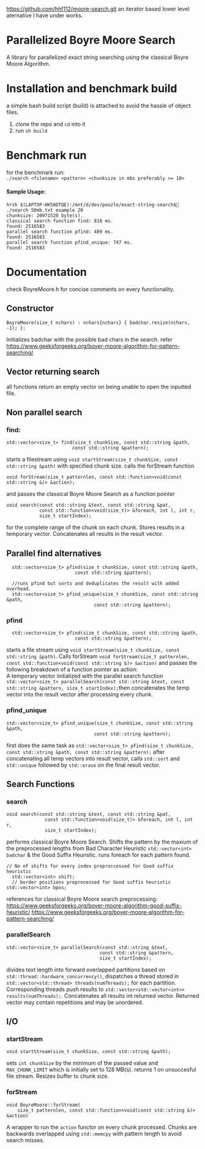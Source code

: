 https://github.com/hhf112/moore-search.git an iterator based lower level aternative I have under works.
# Parallelized Boyre Moore Search
A library for parallelized exact string searching using the classical Boyre Moore Algorithm.


# Installation and benchmark build
a simple bash build script (build) is attached to avoid the hassle of object files. 

1. clone the repo and `cd` into it
2. run `sh build`

# Benchmark run 
for the benchmark run: <br>
`./search <filename> <pattern> <chunksize in mbs preferably >= 10>`

#### Sample Usage:

```
hrsh $(LAPTOP-HK58DTQE):/mnt/d/dev/poozle/exact-string-search$🌙 ./search 50mb.txt example 20
chunksize: 20971520 byte(s).
classical search function find: 818 ms.
found: 2516583
parallel search function pfind: 409 ms.
found: 2516583
parallel search function pfind_unique: 747 ms.
found: 2516583
```

# Documentation 
check BoyreMoore.h for concise comments  on every functionality.

## Constructor
```
BoyreMoore(size_t nchars) : nchars{nchars} { badchar.resize(nchars, -1); };
```
Initializes badchar with the possible bad chars in the search. refer  https://www.geeksforgeeks.org/boyer-moore-algorithm-for-pattern-searching/
## Vector returning search
all functions return an empty vector on being unable to open the inputted file.
## Non parallel search
### find:
```
std::vector<size_t> find(size_t chunkSize, const std::string &path,
                        const std::string &pattern);
```    
starts a filestream using `void startStream(size_t chunkSize, const std::string &path)` with specified chunk size. 
calls the forStream function 

`void forStream(size_t patternlen,
                 const std::function<void(const std::string &)> &action);`

and passes the classical Boyre Moore Search as a function pointer
```
void search(const std::string &text, const std::string &pat,
            const std::function<void(size_t)> &foreach, int l, int r,
            size_t startIndex);
```
for the complete range of the chunk on each chunk. Stores results in a temporary vector.  Concatenates all results in the result vector.

## Parallel find alternatives
```
  std::vector<size_t> pfind(size_t chunkSize, const std::string &path,
                         const std::string &pattern);

  //runs pfind but sorts and deduplicates the result with added overhead.
  std::vector<size_t> pfind_unique(size_t chunkSize, const std::string &path,
                                const std::string &pattern);

```

### pfind
```
  std::vector<size_t> pfind(size_t chunkSize, const std::string &path,
                         const std::string &pattern);
```
starts a file stream using 
`
void startStream(size_t chunkSize, const std::string &path)
`. 
 Calls forStream
 `
 void forStream(size_t patternlen,
                 const std::function<void(const std::string &)> &action)
`
and passes the following breakdown of a function pointer as action:<br>
A temporary vector initialized with the  parallel search function 
`
  std::vector<size_t> parallelSearch(const std::string &text,
                                  const std::string &pattern,
                                  size_t startIndex);
`then concatenates the temp vector into the result vector after processing every chunk.

### pfind_unique
```
std::vector<size_t> pfind_unique(size_t chunkSize, const std::string &path,
                                const std::string &pattern);
```
first does the same task as 
`
std::vector<size_t> pfind(size_t chunkSize, const std::string &path,
                         const std::string &pattern);
`
after concatenating all temp vectors into result vector, calls `std::sort` and `std::unique` followed by `std::erase` on the final result vector.

## Search Functions
### search
```
void search(const std::string &text, const std::string &pat,
              const std::function<void(size_t)> &foreach, int l, int r,
              size_t startIndex);

```
performs classical Boyre Moore Search. Shifts the pattern by the maxium of the preprocessed lengths from Bad Character Heuristic  `std::vector<int> badchar` & the Good Suffix Heuristic. runs foreach for each pattern found.
```
// No of shifts for every index preproccessed for Good suffix heuristic
  std::vector<int> shift;
  // border positions preprocessed for Good suffix heuristic
std::vector<int> bpos;
```
 references for classical Boyre Moore search preprocessing: 
    https://www.geeksforgeeks.org/boyer-moore-algorithm-good-suffix-heuristic/
   https://www.geeksforgeeks.org/boyer-moore-algorithm-for-pattern-searching/


### parallelSearch
```
std::vector<size_t> parallelSearch(const std::string &text,
                                  const std::string &pattern,
                                  size_t startIndex);
```
divides text length into forward overlapped partitions based on `std::thread::hardware_concurrency()`, dispatches a thread stored in ` std::vector<std::thread> threads(numThreads);` for each partition.
Corresponding threads push results to `std::vector<std::vector<int>> results(numThreads);`. Concatenates all results int returned vector. Returned vector may contain repetitions and may be unordered.

## I/O
### startStream
```
void startStream(size_t chunkSize, const std::string &path);
```
sets `int chunkSize` by the minimum of the passed value and `MAX_CHUNK_LIMIT` which is initially set to 128 MB(s). returns 1 on unsuccesful file stream. Resizes buffer to chunk size. 

### forStream 
```
void BoyreMoore::forStream(
    size_t patternlen, const std::function<void(const std::string &)> &action) 
```
A wrapper to run the `action` functor on every chunk processed. Chunks are backwards overlapped using `std::memcpy` with pattern length to avoid search misses. 
